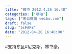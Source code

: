 ```yaml
---
title: "微博 2012.4.26 16:40"
categories: ["嘀咕"]
tags: ["来自微博 weibo.com"]
draft: false
slug: "5sFAFE"
date: "2012-04-26 16:40:00"
---
```


<p>#支持东区#尼克斯，林书豪。 ​​​​</p>
